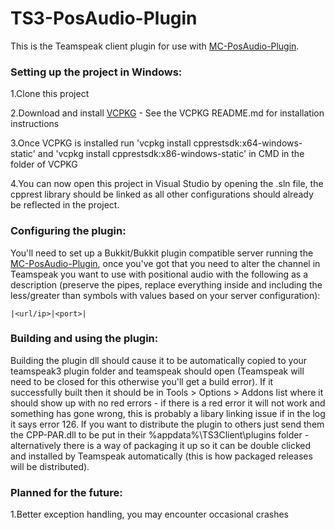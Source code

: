 # TS3-PosAudio-Plugin

This is the Teamspeak client plugin for use with [MC-PosAudio-Plugin](https://github.com/AbsentLight/MC-PosAudio-Plugin).

### Setting up the project in Windows:

1.Clone this project

2.Download and install [VCPKG](https://github.com/microsoft/vcpkg) - See the VCPKG README.md for installation instructions

3.Once VCPKG is installed run 'vcpkg install cpprestsdk:x64-windows-static' and 'vcpkg install cpprestsdk:x86-windows-static' in CMD in the folder of VCPKG

4.You can now open this project in Visual Studio by opening the .sln file, the cpprest library should be linked as all other configurations should already be reflected in the project. 

### Configuring the plugin:
You'll need to set up a Bukkit/Bukkit plugin compatible server running the [MC-PosAudio-Plugin](https://github.com/AbsentLight/MC-PosAudio-Plugin), once you've got that you need to alter the channel in Teamspeak you want to use with positional audio with the following as a description (preserve the pipes, replace everything inside and including the less/greater than symbols with values based on your server configuration):

    |<url/ip>|<port>|

### Building and using the plugin:
Building the plugin dll should cause it to be automatically copied to your teamspeak3 plugin folder and teamspeak should open (Teamspeak will need to be closed for this otherwise you'll get a build error). If it successfully built then it should be in Tools > Options > Addons list where it should show up with no red errors - if there is a red error it will not work and something has gone wrong, this is probably a libary linking issue if in the log it says error 126. 
If you want to distribute the plugin to others just send them the CPP-PAR.dll to be put in their %appdata%\TS3Client\plugins folder - alternatively there is a way of packaging it up so it can be double clicked and installed by Teamspeak automatically (this is how packaged releases will be distributed).

### Planned for the future:

1.Better exception handling, you may encounter occasional crashes

